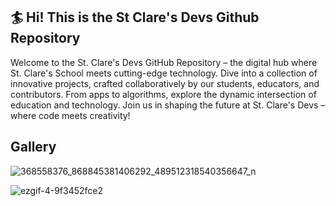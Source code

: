 ## 🏄 Hi! This is the St Clare's Devs Github Repository

Welcome to the St. Clare's Devs GitHub Repository – the digital hub where St. Clare's School meets cutting-edge technology. Dive into a collection of innovative projects, crafted collaboratively by our students, educators, and contributors. From apps to algorithms, explore the dynamic intersection of education and technology. Join us in shaping the future at St. Clare's Devs – where code meets creativity!

## Gallery

![368558376_868845381406292_489512318540356647_n](https://github.com/StClareDevs2023/.github/assets/63950629/047485a9-a9cb-479d-8c72-8f2b37fe0ba2)

![ezgif-4-9f3452fce2](https://github.com/StClareDevs2023/.github/assets/63950629/6da8ddc5-42f5-44b7-9b2d-bfb370e708e5)


